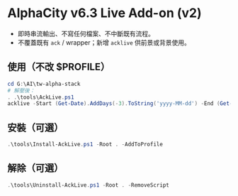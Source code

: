 # AlphaCity v6.3 Live Add-on (v2)

- 即時串流輸出、不寫任何檔案、不中斷既有流程。
- 不覆蓋既有 `ack` / wrapper；新增 `acklive` 供前景或背景使用。

## 使用（不改 $PROFILE）
```powershell
cd G:\AI\tw-alpha-stack
# 解壓後：
. .\tools\AckLive.ps1
acklive -Start (Get-Date).AddDays(-3).ToString('yyyy-MM-dd') -End (Get-Date).ToString('yyyy-MM-dd') -Symbol 2330.TW -NoFsScan
```

## 安裝（可選）
```powershell
.\tools\Install-AckLive.ps1 -Root . -AddToProfile
```

## 解除（可選）
```powershell
.\tools\Uninstall-AckLive.ps1 -Root . -RemoveScript
```
